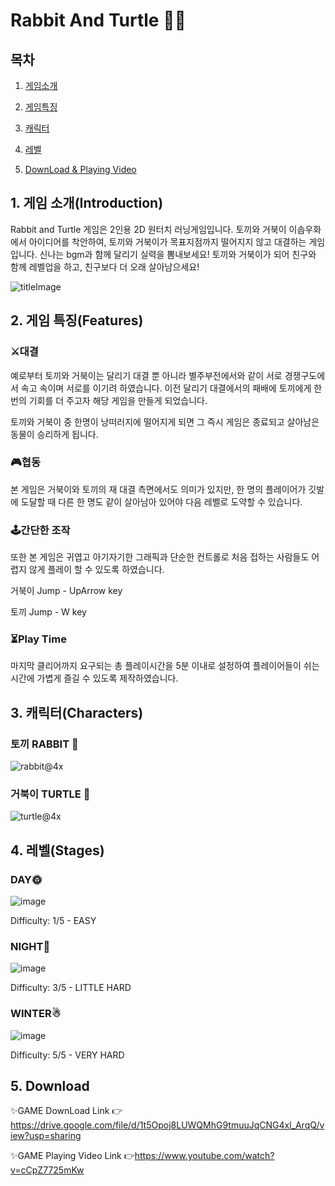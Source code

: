 # Rabbit And Turtle 🐇🐢
## 목차
1. [게임소개](#1-게임-소개Introduction)

2. [게임특징](#2-게임-특징Features)

3. [캐릭터](#3-캐릭터Characters)

4. [레벨](#4-레벨Stages)

5. [DownLoad & Playing Video](#5-Download)
## 1. 게임 소개(Introduction)
Rabbit and Turtle 게임은 2인용 2D 원터치 러닝게임입니다. 토끼와 거북이 이솝우화에서 아이디어를 착안하여, 토끼와 거북이가 목표지점까지 떨어지지 않고 대결하는 게임입니다. 신나는 bgm과 함께 달리기 실력을 뽐내보세요! 토끼와 거북이가 되어 친구와 함께 레벨업을 하고, 친구보다 더 오래 살아남으세요!

![titleImage](https://user-images.githubusercontent.com/63827499/124706521-658c8980-df32-11eb-9461-f2dedcf7c4d0.png)

## 2. 게임 특징(Features)
### ⚔대결
예로부터 토끼와 거북이는 달리기 대결 뿐 아니라 별주부전에서와 같이 서로 경쟁구도에서 속고 속이며 서로를 이기려 하였습니다. 이전 달리기 대결에서의 패배에 토끼에게 한번의 기회를 더 주고자 해당 게임을 만들게 되었습니다.

토끼와 거북이 중 한명이 낭떠러지에 떨어지게 되면 그 즉시 게임은 종료되고 살아남은 동물이 승리하게 됩니다. 

### 🎮협동
본 게임은 거북이와 토끼의 재 대결 측면에서도 의미가 있지만, 한 명의 플레이어가 깃발에 도달할 때 다른 한 명도 같이 살아남아 있어야 다음 레벨로 도약할 수 있습니다. 

### 🕹간단한 조작
또한 본 게임은 귀엽고 아기자기한 그래픽과 단순한 컨트롤로 처음 접하는 사람들도 어렵지 않게 플레이 할 수 있도록 하였습니다.

거북이 Jump - UpArrow key

토끼 Jump - W key

### ⏳Play Time 
마지막 클리어까지 요구되는 총 플레이시간을 5분 이내로 설정하여 플레이어들이 쉬는 시간에 가볍게 즐길 수 있도록 제작하였습니다.

## 3. 캐릭터(Characters)
### 토끼 RABBIT 🐇
![rabbit@4x](https://user-images.githubusercontent.com/63827499/124710919-67594b80-df38-11eb-90cc-d63d80c46c1c.png)
### 거북이 TURTLE 🐢
![turtle@4x](https://user-images.githubusercontent.com/63827499/124710964-77712b00-df38-11eb-95af-897c6a3c0d91.png)

## 4. 레벨(Stages)
### DAY🌞
![image](https://user-images.githubusercontent.com/63827499/124711306-e189d000-df38-11eb-97f7-05a67815b794.png)

Difficulty: 1/5 - EASY
### NIGHT🌙
![image](https://user-images.githubusercontent.com/63827499/124711433-08480680-df39-11eb-88b3-c46a67bf8a62.png)


Difficulty: 3/5 - LITTLE HARD
### WINTER☃
![image](https://user-images.githubusercontent.com/63827499/124711514-1eee5d80-df39-11eb-85ff-e77ed9ba538a.png)

Difficulty: 5/5 - VERY HARD

## 5. Download
✨GAME DownLoad Link 👉https://drive.google.com/file/d/1t5Opoj8LUWQMhG9tmuuJqCNG4xl_ArqQ/view?usp=sharing

✨GAME Playing Video Link 👉https://www.youtube.com/watch?v=cCpZ7725mKw
